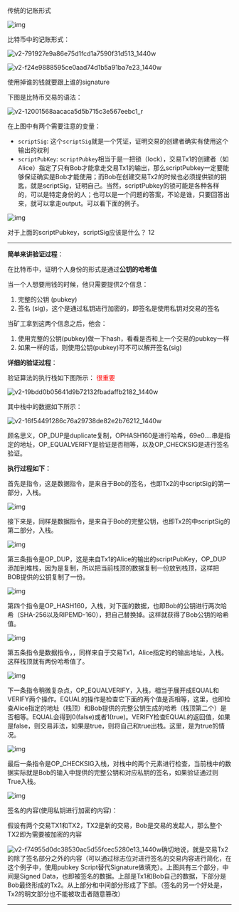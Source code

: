 



传统的记账形式

![img](https://pic3.zhimg.com/80/v2-b8db364a82fc9eac63369789b7477eda_1440w.jpg)

比特币中的记账形式：

![v2-791927e9a86e75d1fcd1a7590f31d513_1440w](https://pic4.zhimg.com/80/v2-791927e9a86e75d1fcd1a7590f31d513_1440w.jpg)

![v2-f24e9888595ce0aad74d1b5a91ba7e23_1440w](https://pic4.zhimg.com/80/v2-f24e9888595ce0aad74d1b5a91ba7e23_1440w.jpg)

使用掉谁的钱就要跟上谁的signature

下图是比特币交易的语法：

![v2-12001568aacaca5d5b715c3e567eebc1_r](https://pic2.zhimg.com/v2-12001568aacaca5d5b715c3e567eebc1_r.jpg)

在上图中有两个需要注意的变量：

- `scriptSig`: 这个`scriptSig`就是一个凭证，证明交易的创建者确实有使用这个输出的权利
- `scriptPubKey`: `scriptPubkey`相当于是一把锁（lock），交易Tx1的创建者（如Alice）指定了只有Bob才能拿走交易Tx1的输出，那么scriptPubkey一定要能够保证确实是Bob才能使用；而Bob在创建交易Tx2的时候也必须提供锁的钥匙，就是scriptSig，证明自己。当然，scriptPubkey的锁可能是各种各样的，可以是特定身份的人；也可以是一个问题的答案，不论是谁，只要回答出来，就可以拿走output。可以看下面的例子。

![img](https://pic3.zhimg.com/80/v2-6535f8c750f3844b5bd8cb6f38ecad66_1440w.png)

对于上面的scriptPubkey，scriptSig应该是什么？ 12

---

**简单来讲验证过程**：

在比特币中，证明个人身份的形式是通过**公钥的哈希值**

当一个人想要用钱的时候，他只需要提供2个信息：

1. 完整的公钥 (pubkey)
2. 签名 (sig)，这个是通过私钥进行加密的，即签名是使用私钥对交易的签名

当矿工拿到这两个信息之后，他会：

1. 使用完整的公钥(pubkey)做一下hash，看看是否和上一个交易的pubkey一样
2. 如果一样的话，则使用公钥(pubkey)可不可以解开签名(sig)

**详细的验证过程**：

验证算法的执行栈如下图所示： <span style="color:red">很重要</span>

![v2-19bdd0b05641d9b72132fbadaffb2182_1440w](https://pic3.zhimg.com/80/v2-19bdd0b05641d9b72132fbadaffb2182_1440w.jpg)

其中栈中的数据如下所示：

![v2-16f54491286c76a29738de82e2b76212_1440w](https://pic3.zhimg.com/80/v2-16f54491286c76a29738de82e2b76212_1440w.jpg)

顾名思义，OP_DUP是duplicate复制，OPHASH160是进行哈希，69e0....串是指定的地址，OP_EQUALVERIFY是验证是否相等，以及OP_CHECKSIG是进行签名验证。

**执行过程如下：**

首先是<sig>指令，这是数据指令，是来自于Bob的签名，也即Tx2的中scriptSig的第一部分，入栈。

![img](https://pic3.zhimg.com/80/v2-172ad1027071ccee9690ceb52e255e5e_1440w.jpg)

接下来是<pubkey>，同样是数据指令，是来自于Bob的完整公钥，也即Tx2的中scriptSig的第二部分，入栈。

![img](https://pic1.zhimg.com/80/v2-b2a4f49d5661206b6017c1115f221328_1440w.jpg)

第三条指令是OP_DUP，这是来自Tx1的Alice的输出的scriptPubKey，OP_DUP添加到堆栈，因为是复制，所以把当前栈顶的数据复制一份放到栈顶，这样把BOB提供的公钥复制了一份。

![img](https://pic1.zhimg.com/80/v2-0ed32e1c3d8651d075125b1b2d39c1ec_1440w.jpg)

第四个指令是OP_HASH160，入栈，对下面的数据，也即Bob的公钥进行两次哈希（SHA-256以及RIPEMD-160），把自己替换掉。这样就获得了Bob公钥的哈希值。

![img](https://pic2.zhimg.com/80/v2-b2a4bdd84d63bc7e1a9db35652d96095_1440w.jpg)

第五条指令是数据指令，<pubkeyhash>，同样来自于交易Tx1，Alice指定的的输出地址，入栈。这样栈顶就有两份哈希值了。

![img](https://pic2.zhimg.com/80/v2-bf736e086543af02bd6e6263d5d02019_1440w.jpg)

下一条指令稍微复杂点，OP_EQUALVERIFY，入栈，相当于展开成EQUAL和VERIFY两个操作。EQUAL的操作是检查它下面的两个值是否相等，这里，也即检查Alice指定的地址（栈顶）和Bob提供的完整公钥生成的哈希（栈顶第二个）是否相等。EQUAL会得到0(false)或者1(true)。VERIFY检查EQUAL的返回值，如果是false，则交易非法，如果是true，则将自己和true出栈。这里，是为true的情况。

![img](https://pic4.zhimg.com/80/v2-29f5a864706c805a0989cf4c57caf38b_1440w.jpg)

最后一条指令是OP_CHECKSIG入栈，对栈中的两个元素进行检查，当前栈中的数据实际就是Bob的输入中提供的完整公钥和对应私钥的签名，如果验证通过则True入栈。

![img](https://pic2.zhimg.com/80/v2-ae3e75f49a7a4539d98db4a3c61b81f5_1440w.jpg)



签名的内容(使用私钥进行加密的内容)：

假设有两个交易TX1和TX2，TX2是新的交易，Bob是交易的发起人，那么整个TX2即为需要被加密的内容

![v2-f74955d0dc38530ac5d55fcec5280e13_1440w](https://pic4.zhimg.com/80/v2-f74955d0dc38530ac5d55fcec5280e13_1440w.jpg)确切地说，就是交易Tx2的除了签名部分之外的内容（可以通过标志位对进行签名的交易内容进行简化，在这个例子中，使用pubkey Script替代Signature做填充）。上图共有三个部分，中间是Signed Data，也即被签名的数据。上部是Tx1和Bob自己的数据，下部分是Bob最终形成的Tx2。从上部分和中间部分形成了下部。（签名的另一个好处是，Tx2的明文部分也不能被攻击者随意篡改）

---

